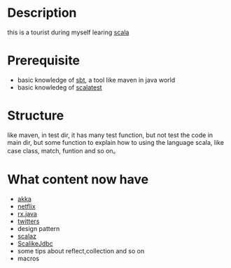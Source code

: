 # Description

this is a tourist during myself learing [scala](http://www.scala-lang.org/)

# Prerequisite

* basic knowledge of [sbt](http://www.scala-sbt.org/), a tool like maven in java world
* basic knowledeg of [scalatest](http://www.scalatest.org/)

# Structure

like maven, in test dir, it has many test function, but not test the code in main dir, but some function to explain how to using the language scala, like case class, match, funtion and so on。

# What content now have
* [akka](http://www.akka.io)
* [netflix](https://github.com/netflix)
* [rx.java](https://github.com/ReactiveX/RxJava)
* [twitters](https://github.com/twitter/)
* design pattern 
* [scalaz](https://github.com/scalaz/scalaz)
* [ScalikeJdbc](https://github.com/scalikejdbc/scalikejdbc)
* some tips about reflect,collection and so on
* macros

